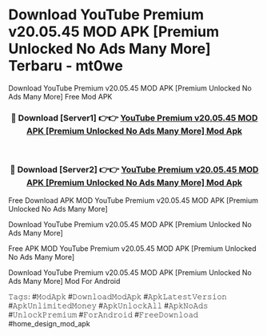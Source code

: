 # Download YouTube Premium v20.05.45 MOD APK [Premium Unlocked No Ads Many More] Terbaru - mt0we
Download YouTube Premium v20.05.45 MOD APK [Premium Unlocked No Ads Many More] Free Mod APK

<div align="center">
<h3>🔴 Download [Server1] 👉👉 <a href="https://apk-comot.site?title=YouTube_Premium_v20.05.45_MOD_APK_[Premium_Unlocked_No_Ads_Many_More]">YouTube Premium v20.05.45 MOD APK [Premium Unlocked No Ads Many More] Mod Apk</a></h3><br>

<h3>🔴 Download [Server2] 👉👉 <a href="https://apk-comot.site?title=YouTube_Premium_v20.05.45_MOD_APK_[Premium_Unlocked_No_Ads_Many_More]">YouTube Premium v20.05.45 MOD APK [Premium Unlocked No Ads Many More] Mod Apk</a></h3>
</div>


Free Download APK MOD YouTube Premium v20.05.45 MOD APK [Premium Unlocked No Ads Many More]

Download YouTube Premium v20.05.45 MOD APK [Premium Unlocked No Ads Many More] 

Free APK MOD YouTube Premium v20.05.45 MOD APK [Premium Unlocked No Ads Many More] 

Download YouTube Premium v20.05.45 MOD APK [Premium Unlocked No Ads Many More] Mod For Android

𝚃𝚊𝚐𝚜: #𝙼𝚘𝚍𝙰𝚙𝚔 #𝙳𝚘𝚠𝚗𝚕𝚘𝚊𝚍𝙼𝚘𝚍𝙰𝚙𝚔 #𝙰𝚙𝚔𝙻𝚊𝚝𝚎𝚜𝚝𝚅𝚎𝚛𝚜𝚒𝚘𝚗 #𝙰𝚙𝚔𝚄𝚗𝚕𝚒𝚖𝚒𝚝𝚎𝚍𝙼𝚘𝚗𝚎𝚢 #𝙰𝚙𝚔𝚄𝚗𝚕𝚘𝚌𝚔𝙰𝚕𝚕 #𝙰𝚙𝚔𝙽𝚘𝙰𝚍𝚜 #𝚄𝚗𝚕𝚘𝚌𝚔𝙿𝚛𝚎𝚖𝚒𝚞𝚖 #𝙵𝚘𝚛𝙰𝚗𝚍𝚛𝚘𝚒𝚍 #𝙵𝚛𝚎𝚎𝙳𝚘𝚠𝚗𝚕𝚘𝚊𝚍 #home_design_mod_apk